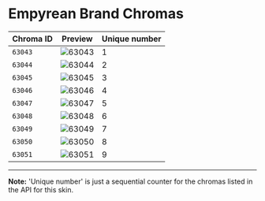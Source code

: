 # Empyrean Brand Chromas

| Chroma ID | Preview | Unique number |
|---|---|---|
| `63043` | ![63043](https://raw.communitydragon.org/latest/plugins/rcp-be-lol-game-data/global/default/v1/champion-chroma-images/63/63043.png) | 1 |
| `63044` | ![63044](https://raw.communitydragon.org/latest/plugins/rcp-be-lol-game-data/global/default/v1/champion-chroma-images/63/63044.png) | 2 |
| `63045` | ![63045](https://raw.communitydragon.org/latest/plugins/rcp-be-lol-game-data/global/default/v1/champion-chroma-images/63/63045.png) | 3 |
| `63046` | ![63046](https://raw.communitydragon.org/latest/plugins/rcp-be-lol-game-data/global/default/v1/champion-chroma-images/63/63046.png) | 4 |
| `63047` | ![63047](https://raw.communitydragon.org/latest/plugins/rcp-be-lol-game-data/global/default/v1/champion-chroma-images/63/63047.png) | 5 |
| `63048` | ![63048](https://raw.communitydragon.org/latest/plugins/rcp-be-lol-game-data/global/default/v1/champion-chroma-images/63/63048.png) | 6 |
| `63049` | ![63049](https://raw.communitydragon.org/latest/plugins/rcp-be-lol-game-data/global/default/v1/champion-chroma-images/63/63049.png) | 7 |
| `63050` | ![63050](https://raw.communitydragon.org/latest/plugins/rcp-be-lol-game-data/global/default/v1/champion-chroma-images/63/63050.png) | 8 |
| `63051` | ![63051](https://raw.communitydragon.org/latest/plugins/rcp-be-lol-game-data/global/default/v1/champion-chroma-images/63/63051.png) | 9 |

---

**Note:** 'Unique number' is just a sequential counter for the chromas listed in the API for this skin.